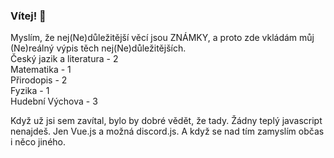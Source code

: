 ### Vítej! 👋

Myslím, že nej(Ne)důležitější věcí jsou ZNÁMKY, a proto zde vkládám můj (Ne)reálný výpis těch nej(Ne)důležitějších.  
Český jazik a literatura - 2  
Matematika - 1  
Přirodopis - 2  
Fyzika - 1  
Hudební Výchova - 3  

Když už jsi sem zavítal, bylo by dobré vědět, že tady. Žádny teplý javascript nenajdeš. Jen Vue.js a možná discord.js. A když se nad tím zamyslím občas i něco jiného.
